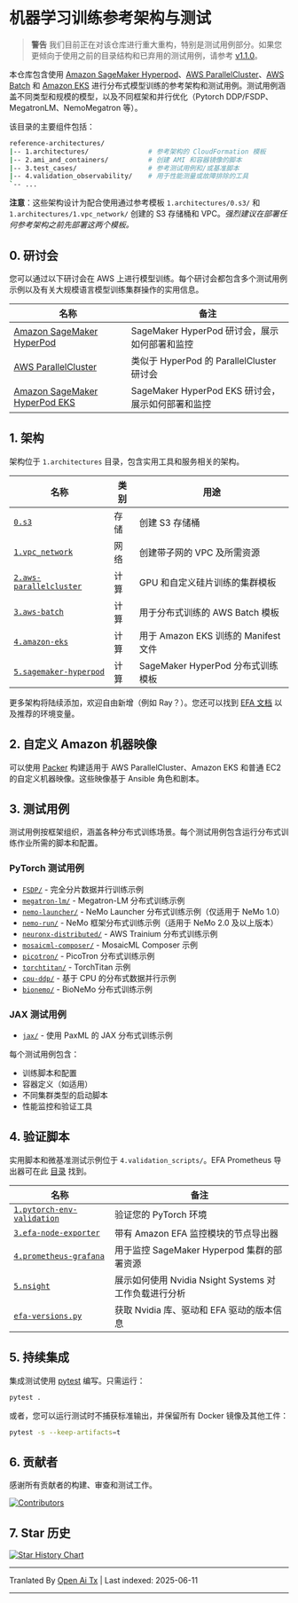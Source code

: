 # 机器学习训练参考架构与测试 <!-- omit from toc -->

> **警告**
> 我们目前正在对该仓库进行重大重构，特别是测试用例部分。如果您更倾向于使用之前的目录结构和已弃用的测试用例，请参考 [v1.1.0](https://github.com/aws-samples/awsome-distributed-training/releases/tag/v1.1.0)。

本仓库包含使用 [Amazon SageMaker Hyperpod](https://docs.aws.amazon.com/sagemaker/latest/dg/sagemaker-hyperpod.html)、[AWS ParallelCluster](https://docs.aws.amazon.com/parallelcluster/latest/ug/what-is-aws-parallelcluster.html)、[AWS Batch](https://docs.aws.amazon.com/batch/latest/userguide/what-is-batch.html) 和 [Amazon EKS](https://docs.aws.amazon.com/eks/latest/userguide/getting-started-console.html) 进行分布式模型训练的参考架构和测试用例。测试用例涵盖不同类型和规模的模型，以及不同框架和并行优化（Pytorch DDP/FSDP、MegatronLM、NemoMegatron 等）。

该目录的主要组件包括：

```bash
reference-architectures/
|-- 1.architectures/               # 参考架构的 CloudFormation 模板
|-- 2.ami_and_containers/          # 创建 AMI 和容器镜像的脚本
|-- 3.test_cases/                  # 参考测试用例和/或基准脚本
|-- 4.validation_observability/    # 用于性能测量或故障排除的工具
`-- ...
```

**注意**：这些架构设计为配合使用通过参考模板 `1.architectures/0.s3/` 和 `1.architectures/1.vpc_network/` 创建的 S3 存储桶和 VPC。_强烈建议在部署任何参考架构之前先部署这两个模板。_

## 0. 研讨会

您可以通过以下研讨会在 AWS 上进行模型训练。每个研讨会都包含多个测试用例示例以及有关大规模语言模型训练集群操作的实用信息。

| 名称                                                                                  | 备注                                                            |
| ------------------------------------------------------------------------------------- | --------------------------------------------------------------- |
| [Amazon SageMaker HyperPod](https://catalog.workshops.aws/sagemaker-hyperpod/en-US)   | SageMaker HyperPod 研讨会，展示如何部署和监控                  |
| [AWS ParallelCluster](https://catalog.workshops.aws/ml-on-aws-parallelcluster)         | 类似于 HyperPod 的 ParallelCluster 研讨会                       |
| [Amazon SageMaker HyperPod EKS](https://catalog.workshops.aws/sagemaker-hyperpod-eks) | SageMaker HyperPod EKS 研讨会，展示如何部署和监控               |

## 1. 架构

架构位于 `1.architectures` 目录，包含实用工具和服务相关的架构。

| 名称                                                               | 类别    | 用途                                                 |
| ------------------------------------------------------------------ | ------- | ---------------------------------------------------- |
| [`0.s3`](https://raw.githubusercontent.com/aws-samples/awsome-distributed-training/main/1.architectures/0.s3)                                   | 存储    | 创建 S3 存储桶                                       |
| [`1.vpc_network`](https://raw.githubusercontent.com/aws-samples/awsome-distributed-training/main/1.architectures/1.vpc_network)                 | 网络    | 创建带子网的 VPC 及所需资源                          |
| [`2.aws-parallelcluster`](https://raw.githubusercontent.com/aws-samples/awsome-distributed-training/main/1.architectures/2.aws-parallelcluster) | 计算    | GPU 和自定义硅片训练的集群模板                        |
| [`3.aws-batch`](https://raw.githubusercontent.com/aws-samples/awsome-distributed-training/main/1.architectures/3.aws-batch)                     | 计算    | 用于分布式训练的 AWS Batch 模板                      |
| [`4.amazon-eks`](https://raw.githubusercontent.com/aws-samples/awsome-distributed-training/main/1.architectures/4.amazon-eks)                   | 计算    | 用于 Amazon EKS 训练的 Manifest 文件                 |
| [`5.sagemaker-hyperpod`](https://raw.githubusercontent.com/aws-samples/awsome-distributed-training/main/1.architectures/5.sagemaker-hyperpod)   | 计算    | SageMaker HyperPod 分布式训练模板                     |

更多架构将陆续添加，欢迎自由新增（例如 Ray？）。您还可以找到 [EFA 文档](https://raw.githubusercontent.com/aws-samples/awsome-distributed-training/main/1.architectures/efa-cheatsheet.md) 以及推荐的环境变量。

## 2. 自定义 Amazon 机器映像

可以使用 [Packer](www.packer.io) 构建适用于 AWS ParallelCluster、Amazon EKS 和普通 EC2 的自定义机器映像。这些映像基于 Ansible 角色和剧本。

## 3. 测试用例

测试用例按框架组织，涵盖各种分布式训练场景。每个测试用例包含运行分布式训练作业所需的脚本和配置。

### PyTorch 测试用例
- [`FSDP/`](https://raw.githubusercontent.com/aws-samples/awsome-distributed-training/main/3.test_cases/pytorch/FSDP) - 完全分片数据并行训练示例
- [`megatron-lm/`](https://raw.githubusercontent.com/aws-samples/awsome-distributed-training/main/3.test_cases/pytorch/megatron-lm) - Megatron-LM 分布式训练示例
- [`nemo-launcher/`](https://raw.githubusercontent.com/aws-samples/awsome-distributed-training/main/3.test_cases/pytorch/nemo-launcher) - NeMo Launcher 分布式训练示例（仅适用于 NeMo 1.0）
- [`nemo-run/`](https://raw.githubusercontent.com/aws-samples/awsome-distributed-training/main/3.test_cases/pytorch/nemo-run) - NeMo 框架分布式训练示例（适用于 NeMo 2.0 及以上版本）
- [`neuronx-distributed/`](https://raw.githubusercontent.com/aws-samples/awsome-distributed-training/main/3.test_cases/pytorch/neuronx-distributed) - AWS Trainium 分布式训练示例
- [`mosaicml-composer/`](https://raw.githubusercontent.com/aws-samples/awsome-distributed-training/main/3.test_cases/pytorch/mosaicml-composer) - MosaicML Composer 示例
- [`picotron/`](https://raw.githubusercontent.com/aws-samples/awsome-distributed-training/main/3.test_cases/pytorch/picotron) - PicoTron 分布式训练示例
- [`torchtitan/`](https://raw.githubusercontent.com/aws-samples/awsome-distributed-training/main/3.test_cases/pytorch/torchtitan) - TorchTitan 示例
- [`cpu-ddp/`](https://raw.githubusercontent.com/aws-samples/awsome-distributed-training/main/3.test_cases/pytorch/cpu-ddp) - 基于 CPU 的分布式数据并行示例
- [`bionemo/`](https://raw.githubusercontent.com/aws-samples/awsome-distributed-training/main/3.test_cases/pytorch/bionemo) - BioNeMo 分布式训练示例

### JAX 测试用例
- [`jax/`](https://raw.githubusercontent.com/aws-samples/awsome-distributed-training/main/3.test_cases/jax) - 使用 PaxML 的 JAX 分布式训练示例

每个测试用例包含：
- 训练脚本和配置
- 容器定义（如适用）
- 不同集群类型的启动脚本
- 性能监控和验证工具

## 4. 验证脚本

实用脚本和微基准测试示例位于 `4.validation_scripts/`。EFA Prometheus 导出器可在此 [目录](https://raw.githubusercontent.com/aws-samples/awsome-distributed-training/main/4.validation_and_observability/3.efa-node-exporter) 找到。

| 名称                                                                                          | 备注                                                          |
| --------------------------------------------------------------------------------------------- | ------------------------------------------------------------- |
| [`1.pytorch-env-validation`](https://raw.githubusercontent.com/aws-samples/awsome-distributed-training/main/4.validation_and_observability/1.pytorch-env-validation) | 验证您的 PyTorch 环境                                         |
| [`3.efa-node-exporter`](https://raw.githubusercontent.com/aws-samples/awsome-distributed-training/main/4.validation_and_observability/3.efa-node-exporter)           | 带有 Amazon EFA 监控模块的节点导出器                         |
| [`4.prometheus-grafana`](https://raw.githubusercontent.com/aws-samples/awsome-distributed-training/main/4.validation_and_observability/4.prometheus-grafana)         | 用于监控 SageMaker Hyperpod 集群的部署资源                   |
| [`5.nsight`](https://raw.githubusercontent.com/aws-samples/awsome-distributed-training/main/4.validation_and_observability/5.nsight)                                 | 展示如何使用 Nvidia Nsight Systems 对工作负载进行分析       |
| [`efa-versions.py`](https://raw.githubusercontent.com/aws-samples/awsome-distributed-training/main/1.architectures/efa-versions.py)                                  | 获取 Nvidia 库、驱动和 EFA 驱动的版本信息                    |

## 5. 持续集成

集成测试使用 [pytest](https://docs.pytest.org) 编写。只需运行：

```bash
pytest .
```

或者，您可以运行测试时不捕获标准输出，并保留所有 Docker 镜像及其他工件：

```bash
pytest -s --keep-artifacts=t
```

## 6. 贡献者

感谢所有贡献者的构建、审查和测试工作。

[![Contributors](https://contrib.rocks/image?repo=aws-samples/awsome-distributed-training)](https://github.com/aws-samples/awsome-distributed-training/graphs/contributors)

## 7. Star 历史

[![Star History Chart](https://api.star-history.com/svg?repos=aws-samples/awsome-distributed-training&type=Date)](https://star-history.com/#aws-samples/awsome-distributed-training&Date)

---

Tranlated By [Open Ai Tx](https://github.com/OpenAiTx/OpenAiTx) | Last indexed: 2025-06-11

---